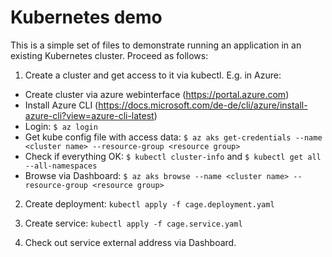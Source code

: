 # Kubernetes demo

This is a simple set of files to demonstrate running an application in an existing Kubernetes cluster. Proceed as follows:

1. Create a cluster and get access to it via kubectl. E.g. in Azure: 
  - Create cluster via azure webinterface (https://portal.azure.com)
  - Install Azure CLI (https://docs.microsoft.com/de-de/cli/azure/install-azure-cli?view=azure-cli-latest)
  - Login: `$ az login`
  - Get kube config file with access data: `$ az aks get-credentials --name <cluster name> --resource-group <resource group>`
  - Check if everything OK: `$ kubectl cluster-info` and `$ kubectl get all --all-namespaces`
  - Browse via Dashboard: `$ az aks browse --name <cluster name> --resource-group <resource group>`

2. Create deployment: `kubectl apply -f cage.deployment.yaml`

3. Create service: `kubectl apply -f cage.service.yaml`

4. Check out service external address via Dashboard.